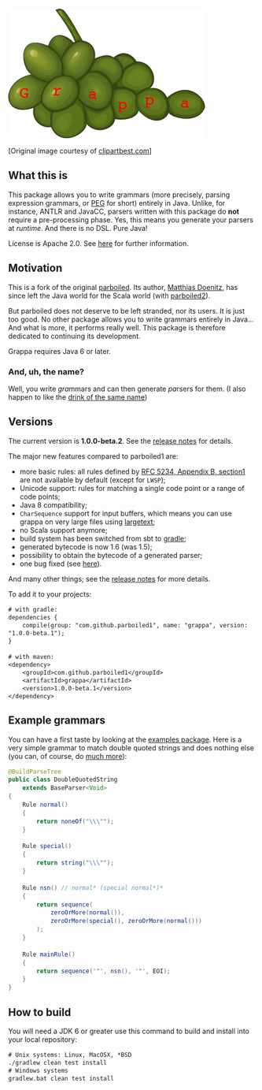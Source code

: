 ![logo](misc/grappa-logo.png)

\[Original image courtesy of [clipartbest.com](http://www.clipartbest.com/clipart-Kin5EMyiq)\]

## What this is

This package allows you to write grammars (more precisely, parsing expression grammars, or
[PEG](http://en.wikipedia.org/wiki/Parsing_expression_grammar) for short) entirely in Java. Unlike,
for instance, ANTLR and JavaCC, parsers written with this package do **not** require a
pre-processing phase. Yes, this means you generate your parsers at _runtime_. And there is no DSL.
Pure Java!

License is Apache 2.0. See [here](https://github.com/parboiled1/project-info) for further
information.

## Motivation

This is a fork of the original [parboiled](https://github.com/sirthias/parboiled). Its author,
[Matthias Doenitz](https://github.com/sirthias), has since left the Java world for the Scala world
(with [parboiled2](https://github.com/sirthias/parboiled2)).

But parboiled does not deserve to be left stranded, nor its users. It is just
too good. No other package allows you to write grammars entirely in Java... And
what is more, it performs really well. This package is therefore dedicated to
continuing its development.

Grappa requires Java 6 or later.

### And, uh, the name?

Well, you write <i>gra</i>mmars and can then generate <i>pa</i>rsers for them. (I also happen to
like the [drink of the same name](http://www.istitutograppa.org/))

## Versions

The current version is **1.0.0-beta.2**. See the [release notes](RELEASE-NOTES.md) for details.

The major new features compared to parboiled1 are:

* more basic rules: all rules defined by [RFC 5234, Appendix B,
  section1](https://tools.ietf.org/html/rfc5234#appendix-B.1) are not available by default (except
  for `LWSP`);
* Unicode support: rules for matching a single code point or a range of code points;
* Java 8 compatibility;
* `CharSequence` support for input buffers, which means you can use grappa on very large files using
  [largetext](https://github.com/fge/largetext);
* no Scala support anymore;
* build system has been switched from sbt to [gradle](http://gradle.org);
* generated bytecode is now 1.6 (was 1.5);
* possibility to obtain the bytecode of a generated parser;
* one bug fixed (see [here](https://github.com/parboiled1/parboiled-core/issues/1)).

And many other things; see the [release notes](RELEASE-NOTES.md) for more details.

To add it to your projects:

```
# with gradle:
dependencies {
    compile(group: "com.github.parboiled1", name: "grappa", version: "1.0.0-beta.1");
}

# with maven:
<dependency>
    <groupId>com.github.parboiled1</groupId>
    <artifactId>grappa</artifactId>
    <version>1.0.0-beta.1</version>
</dependency>
```

## Example grammars

You can have a first taste by looking at the [examples
package](https://github.com/parboiled1/parboiled-examples). Here is a very simple grammar to match
double quoted strings and does nothing else (you can, of course, do [much
more](https://github.com/parboiled1/parboiled/wiki)):

```java
@BuildParseTree
public class DoubleQuotedString
    extends BaseParser<Void>
{
    Rule normal()
    {
        return noneOf("\\\"");
    }

    Rule special()
    {
        return string("\\\"");
    }

    Rule nsn() // normal* (special normal*)*
    {
        return sequence(
            zeroOrMore(normal()),
            zeroOrMore(special(), zeroOrMore(normal()))
        );
    }

    Rule mainRule()
    {
        return sequence('"', nsn(), '"', EOI);
    }
}
```

## How to build

You will need a JDK 6 or greater use this command to build and install into your local repository:

```
# Unix systems: Linux, MacOSX, *BSD
./gradlew clean test install
# Windows systems
gradlew.bat clean test install
```

